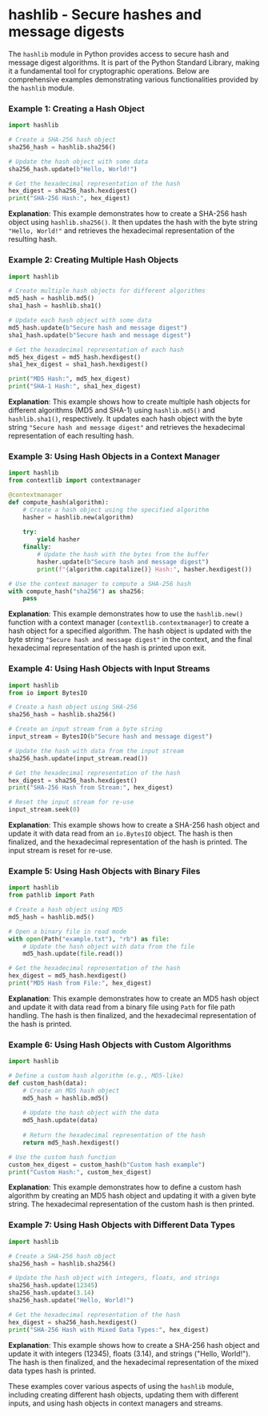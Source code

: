 # hashlib - Secure hashes and message digests

The `hashlib` module in Python provides access to secure hash and message digest algorithms. It is part of the Python Standard Library, making it a fundamental tool for cryptographic operations. Below are comprehensive examples demonstrating various functionalities provided by the `hashlib` module.

### Example 1: Creating a Hash Object

```python
import hashlib

# Create a SHA-256 hash object
sha256_hash = hashlib.sha256()

# Update the hash object with some data
sha256_hash.update(b"Hello, World!")

# Get the hexadecimal representation of the hash
hex_digest = sha256_hash.hexdigest()
print("SHA-256 Hash:", hex_digest)
```

**Explanation**: This example demonstrates how to create a SHA-256 hash object using `hashlib.sha256()`. It then updates the hash with the byte string `"Hello, World!"` and retrieves the hexadecimal representation of the resulting hash.

### Example 2: Creating Multiple Hash Objects

```python
import hashlib

# Create multiple hash objects for different algorithms
md5_hash = hashlib.md5()
sha1_hash = hashlib.sha1()

# Update each hash object with some data
md5_hash.update(b"Secure hash and message digest")
sha1_hash.update(b"Secure hash and message digest")

# Get the hexadecimal representation of each hash
md5_hex_digest = md5_hash.hexdigest()
sha1_hex_digest = sha1_hash.hexdigest()

print("MD5 Hash:", md5_hex_digest)
print("SHA-1 Hash:", sha1_hex_digest)
```

**Explanation**: This example shows how to create multiple hash objects for different algorithms (MD5 and SHA-1) using `hashlib.md5()` and `hashlib.sha1()`, respectively. It updates each hash object with the byte string `"Secure hash and message digest"` and retrieves the hexadecimal representation of each resulting hash.

### Example 3: Using Hash Objects in a Context Manager

```python
import hashlib
from contextlib import contextmanager

@contextmanager
def compute_hash(algorithm):
    # Create a hash object using the specified algorithm
    hasher = hashlib.new(algorithm)
    
    try:
        yield hasher
    finally:
        # Update the hash with the bytes from the buffer
        hasher.update(b"Secure hash and message digest")
        print(f"{algorithm.capitalize()} Hash:", hasher.hexdigest())

# Use the context manager to compute a SHA-256 hash
with compute_hash("sha256") as sha256:
    pass
```

**Explanation**: This example demonstrates how to use the `hashlib.new()` function with a context manager (`contextlib.contextmanager`) to create a hash object for a specified algorithm. The hash object is updated with the byte string `"Secure hash and message digest"` in the context, and the final hexadecimal representation of the hash is printed upon exit.

### Example 4: Using Hash Objects with Input Streams

```python
import hashlib
from io import BytesIO

# Create a hash object using SHA-256
sha256_hash = hashlib.sha256()

# Create an input stream from a byte string
input_stream = BytesIO(b"Secure hash and message digest")

# Update the hash with data from the input stream
sha256_hash.update(input_stream.read())

# Get the hexadecimal representation of the hash
hex_digest = sha256_hash.hexdigest()
print("SHA-256 Hash from Stream:", hex_digest)

# Reset the input stream for re-use
input_stream.seek(0)
```

**Explanation**: This example shows how to create a SHA-256 hash object and update it with data read from an `io.BytesIO` object. The hash is then finalized, and the hexadecimal representation of the hash is printed. The input stream is reset for re-use.

### Example 5: Using Hash Objects with Binary Files

```python
import hashlib
from pathlib import Path

# Create a hash object using MD5
md5_hash = hashlib.md5()

# Open a binary file in read mode
with open(Path("example.txt"), "rb") as file:
    # Update the hash object with data from the file
    md5_hash.update(file.read())

# Get the hexadecimal representation of the hash
hex_digest = md5_hash.hexdigest()
print("MD5 Hash from File:", hex_digest)
```

**Explanation**: This example demonstrates how to create an MD5 hash object and update it with data read from a binary file using `Path` for file path handling. The hash is then finalized, and the hexadecimal representation of the hash is printed.

### Example 6: Using Hash Objects with Custom Algorithms

```python
import hashlib

# Define a custom hash algorithm (e.g., MD5-like)
def custom_hash(data):
    # Create an MD5 hash object
    md5_hash = hashlib.md5()
    
    # Update the hash object with the data
    md5_hash.update(data)
    
    # Return the hexadecimal representation of the hash
    return md5_hash.hexdigest()

# Use the custom hash function
custom_hex_digest = custom_hash(b"Custom hash example")
print("Custom Hash:", custom_hex_digest)
```

**Explanation**: This example demonstrates how to define a custom hash algorithm by creating an MD5 hash object and updating it with a given byte string. The hexadecimal representation of the custom hash is then printed.

### Example 7: Using Hash Objects with Different Data Types

```python
import hashlib

# Create a SHA-256 hash object
sha256_hash = hashlib.sha256()

# Update the hash object with integers, floats, and strings
sha256_hash.update(12345)
sha256_hash.update(3.14)
sha256_hash.update("Hello, World!")

# Get the hexadecimal representation of the hash
hex_digest = sha256_hash.hexdigest()
print("SHA-256 Hash with Mixed Data Types:", hex_digest)
```

**Explanation**: This example shows how to create a SHA-256 hash object and update it with integers (12345), floats (3.14), and strings ("Hello, World!"). The hash is then finalized, and the hexadecimal representation of the mixed data types hash is printed.

These examples cover various aspects of using the `hashlib` module, including creating different hash objects, updating them with different inputs, and using hash objects in context managers and streams.
